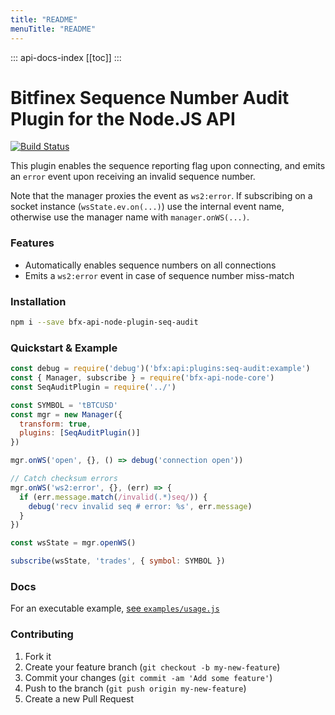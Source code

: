 ```yaml
---
title: "README"
menuTitle: "README"
---
```

::: api-docs-index
[[toc]]
:::
# Bitfinex Sequence Number Audit Plugin for the Node.JS API

[![Build Status](https://travis-ci.org/bitfinexcom/bfx-api-node-plugin-seq-audit.svg?branch=master)](https://travis-ci.org/bitfinexcom/bfx-api-node-plugin-seq-audit)

This plugin enables the sequence reporting flag upon connecting, and emits an `error` event upon receiving an invalid sequence number.

Note that the manager proxies the event as `ws2:error`. If subscribing on a socket instance (`wsState.ev.on(...)`) use the internal event name, otherwise use the manager name with `manager.onWS(...)`.

### Features

* Automatically enables sequence numbers on all connections
* Emits a `ws2:error` event in case of sequence number miss-match

### Installation

```bash
npm i --save bfx-api-node-plugin-seq-audit
```

### Quickstart & Example
```js
const debug = require('debug')('bfx:api:plugins:seq-audit:example')
const { Manager, subscribe } = require('bfx-api-node-core')
const SeqAuditPlugin = require('../')

const SYMBOL = 'tBTCUSD'
const mgr = new Manager({
  transform: true,
  plugins: [SeqAuditPlugin()]
})

mgr.onWS('open', {}, () => debug('connection open'))

// Catch checksum errors
mgr.onWS('ws2:error', {}, (err) => {
  if (err.message.match(/invalid(.*)seq/)) {
    debug('recv invalid seq # error: %s', err.message)
  }
})

const wsState = mgr.openWS()

subscribe(wsState, 'trades', { symbol: SYMBOL })
```

### Docs

For an executable example, [see `examples/usage.js`](/examples/usage.js)

### Contributing

1. Fork it
2. Create your feature branch (`git checkout -b my-new-feature`)
3. Commit your changes (`git commit -am 'Add some feature'`)
4. Push to the branch (`git push origin my-new-feature`)
5. Create a new Pull Request
